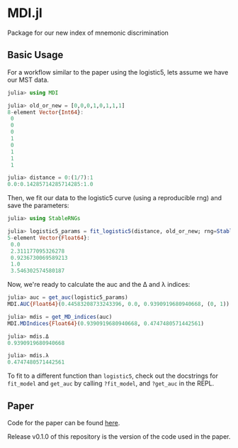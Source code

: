MDI.jl
======
Package for our new index of mnemonic discrimination

Basic Usage
-----------

For a workflow similar to the paper using the logistic5, lets assume we have our MST data.
```julia
julia> using MDI

julia> old_or_new = [0,0,0,1,0,1,1,1]
8-element Vector{Int64}:
 0
 0
 0
 1
 0
 1
 1
 1

julia> distance = 0:(1/7):1
0.0:0.14285714285714285:1.0
```

Then, we fit our data to the logistic5 curve (using a reproducible rng) and save the parameters:
```julia
julia> using StableRNGs

julia> logistic5_params = fit_logistic5(distance, old_or_new; rng=StableRNG(123)).param
5-element Vector{Float64}:
 0.0
 2.311177095326278
 0.9236730069589213
 1.0
 3.546302574580187
```

Now, we're ready to calculate the auc and the Δ and λ indices:
```julia
julia> auc = get_auc(logistic5_params)
MDI.AUC{Float64}(0.44583208733243396, 0.0, 0.9390919680940668, (0, 1))

julia> mdis = get_MD_indices(auc)
MDI.MDIndices{Float64}(0.9390919680940668, 0.4747480571442561)

julia> mdis.Δ
0.9390919680940668

julia> mdis.λ
0.4747480571442561
```

To fit to a different function than `logistic5`, check out the docstrings for `fit_model` and `get_auc` by calling `?fit_model`, and `?get_auc` in the REPL.

Paper
-----
Code for the paper can be found [here](https://github.com/cpsylab/New-MD-Measure-Code/).

Release v0.1.0 of this repository is the version of the code used in the paper.
